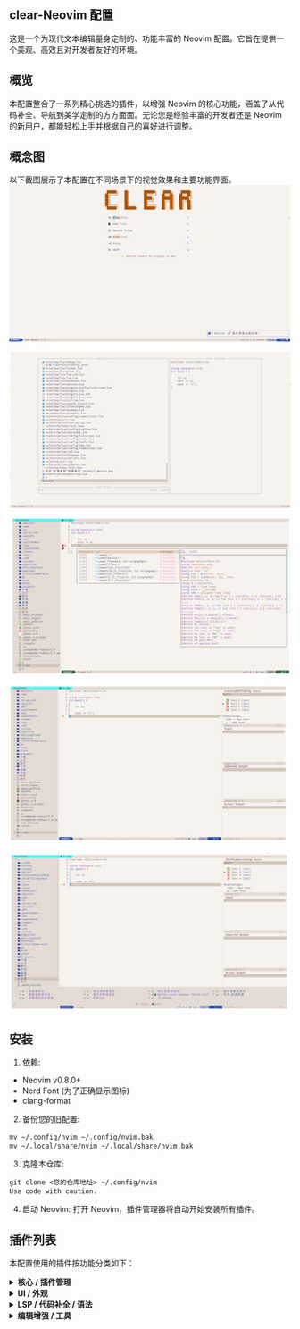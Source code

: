 ## clear-Neovim 配置
这是一个为现代文本编辑量身定制的、功能丰富的 Neovim 配置。它旨在提供一个美观、高效且对开发者友好的环境。

## 概览
本配置整合了一系列精心挑选的插件，以增强 Neovim 的核心功能，涵盖了从代码补全、导航到美学定制的方方面面。无论您是经验丰富的开发者还是 Neovim 的新用户，都能轻松上手并根据自己的喜好进行调整。

## 概念图
以下截图展示了本配置在不同场景下的视觉效果和主要功能界面。
![](t1.png)

![](t2.png)

![](t3.png)

![](t4.png)

![](t5.png)

## 安装
1. 依赖:
- Neovim v0.8.0+
- Nerd Font (为了正确显示图标)
- clang-format
2. 备份您的旧配置:
```
mv ~/.config/nvim ~/.config/nvim.bak
mv ~/.local/share/nvim ~/.local/share/nvim.bak
```
3. 克隆本仓库:
```
git clone <您的仓库地址> ~/.config/nvim
Use code with caution.
```
4. 启动 Neovim:
打开 Neovim，插件管理器将自动开始安装所有插件。

## 插件列表
本配置使用的插件按功能分类如下：
<details>
<summary><strong>核心 / 插件管理</strong></summary>
插件	描述
folke/lazy.nvim	核心插件管理器
nvim-lua/plenary.nvim	许多插件依赖的 Lua 工具库
</details>
<details>
<summary><strong>UI / 外观</strong></summary>
插件	描述
EdenEast/nightfox.nvim	颜色主题 (dayfox)
xiyaowong/nvim-transparent	背景透明
nvim-lualine/lualine.nvim	功能强大的状态栏
nvim-tree/nvim-web-devicons	文件和UI图标
lukas-reineke/indent-blankline.nvim	缩进线显示
goolord/alpha-nvim	自定义启动屏幕
folke/noice.nvim	替代 Neovim 的默认 UI，美化消息、命令和弹出菜单
rcarriga/nvim-notify	漂亮的通知系统
j-hui/fidget.nvim	LSP 加载状态提示
folke/zen-mode.nvim	专注模式
</details>
<details>
<summary><strong>LSP / 代码补全 / 语法</strong></summary>
插件	描述
VonHeikemen/lsp-zero.nvim	预设好的 LSP 配置方案，简化配置
neovim/nvim-lspconfig	Neovim LSP 配置集合
williamboman/mason.nvim	自动安装和管理 LSP 服务器
williamboman/mason-lspconfig.nvim	连接 Mason 和 lspconfig
hrsh7th/nvim-cmp	代码补全引擎
L3MON4D3/LuaSnip	代码片段引擎
rafamadriz/friendly-snippets	预设的通用代码片段库
onsails/lspkind-nvim	在补全菜单中显示 VSCode 风格的图标
pmizio/typescript-tools.nvim	专为 TypeScript 优化的 LSP 工具
nvim-treesitter/nvim-treesitter	更快更准的语法高亮和代码解析
mhartington/formatter.nvim	代码格式化框架
rachartier/tiny-inline-diagnostic.nvim	在行内显示诊断信息
kosayoda/nvim-lightbulb	当有代码动作可用时显示灯泡图标
</details>
<details>
<summary><strong>编辑增强 / 工具</strong></summary>
插件	描述
nvim-tree/nvim-tree.lua	文件浏览器
nvim-telescope/telescope.nvim	模糊搜索器 (文件, Grep, Buffer...)
willothy/nvim-cokeline	智能且美观的 Buffer/Tab 行
lewis6991/gitsigns.nvim	在符号列（Sign Column）显示 Git 状态
akinsho/toggleterm.nvim	可切换的浮动/分屏终端
windwp/nvim-autopairs	自动补全括号、引号等
windwp/nvim-ts-autotag	自动重命名和关闭 HTML 标签
RRethy/vim-illuminate	高亮当前光标下单词的其他实例
norcalli/nvim-colorizer.lua	实时显示CSS颜色代码的颜色
folke/todo-comments.nvim	高亮并搜索项目中的 TODO, FIXME 等注释
TobinPalmer/rayso.nvim	通过 ray.so 生成精美的代码截图
michaelrommel/nvim-silicon	本地生成代码截图
folke/which-key.nvim	快捷键提示窗口
karb94/neoscroll.nvim	平滑滚动效果
</details>
